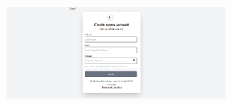 ![image Alt](https://github.com/VijayAdla/tailwind/blob/b108dfea15f31f4507946f45e41ff30bdc9ef71e/poster3.png)
